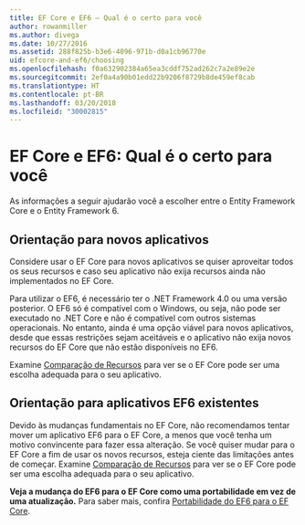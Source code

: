 ```yaml
---
title: EF Core e EF6 – Qual é o certo para você
author: rowanmiller
ms.author: divega
ms.date: 10/27/2016
ms.assetid: 288f825b-b3e6-4096-971b-d0a1cb96770e
uid: efcore-and-ef6/choosing
ms.openlocfilehash: f0a632902384a65ea3cddf752ad262c7a2e89e2e
ms.sourcegitcommit: 2ef0a4a90b01edd22b9206f8729b8de459ef8cab
ms.translationtype: HT
ms.contentlocale: pt-BR
ms.lasthandoff: 03/20/2018
ms.locfileid: "30002815"
---
```

# <a name="ef-core-and-ef6-which-one-is-right-for-you"></a>EF Core e EF6: Qual é o certo para você

As informações a seguir ajudarão você a escolher entre o Entity Framework Core e o Entity Framework 6.

## <a name="guidance-for-new-applications"></a>Orientação para novos aplicativos

Considere usar o EF Core para novos aplicativos se quiser aproveitar todos os seus recursos e caso seu aplicativo não exija recursos ainda não implementados no EF Core.

Para utilizar o EF6, é necessário ter o .NET Framework 4.0 ou uma versão posterior. O EF6 só é compatível com o Windows, ou seja, não pode ser executado no .NET Core e não é compatível com outros sistemas operacionais. No entanto, ainda é uma opção viável para novos aplicativos, desde que essas restrições sejam aceitáveis e o aplicativo não exija novos recursos do EF Core que não estão disponíveis no EF6.

Examine [Comparação de Recursos](features.md) para ver se o EF Core pode ser uma escolha adequada para o seu aplicativo.

## <a name="guidance-for-existing-ef6-applications"></a>Orientação para aplicativos EF6 existentes

Devido às mudanças fundamentais no EF Core, não recomendamos tentar mover um aplicativo EF6 para o EF Core, a menos que você tenha um motivo convincente para fazer essa alteração. Se você quiser mudar para o EF Core a fim de usar os novos recursos, esteja ciente das limitações antes de começar. Examine [Comparação de Recursos](features.md) para ver se o EF Core pode ser uma escolha adequada para o seu aplicativo.

**Veja a mudança do EF6 para o EF Core como uma portabilidade em vez de uma atualização.** Para saber mais, confira [Portabilidade do EF6 para o EF Core](porting/index.md).
